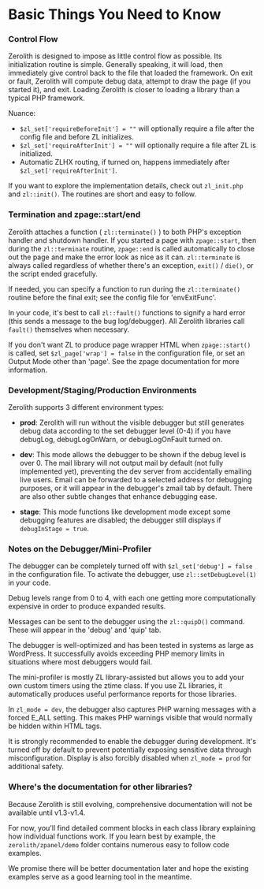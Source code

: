 # Basic Things You Need to Know

### Control Flow

Zerolith is designed to impose as little control flow as possible. Its initialization routine is simple. 
Generally speaking, it will load, then immediately give control back to the file that loaded the framework.
On exit or fault, Zerolith will compute debug data, attempt to draw the page (if you started it), and exit.
Loading Zerolith is closer to loading a library than a typical PHP framework.

Nuance:
- `$zl_set['requireBeforeInit'] = ""` will optionally require a file after the config file and before ZL initializes.
- `$zl_set['requireAfterInit'] = ""` will optionally require a file after ZL is initialized.
- Automatic ZLHX routing, if turned on, happens immediately after `$zl_set['requireAfterInit']`.

If you want to explore the implementation details, check out `zl_init.php` and `zl::init()`. The routines are short and easy to follow.


### Termination and zpage::start/end

Zerolith attaches a function ( `zl::terminate()` ) to both PHP's exception handler and shutdown handler. If you started a page with `zpage::start`, then during the `zl::terminate` routine, `zpage::end` is called automatically to close out the page and make the error look as nice as it can.
`zl::terminate` is always called regardless of whether there's an exception, `exit()` / `die()`, or the script ended gracefully.

If needed, you can specify a function to run during the `zl::terminate()` routine before the final exit; see the config file for 'envExitFunc'.

In your code, it's best to call `zl::fault()` functions to signify a hard error (this sends a message to the bug log/debugger). All Zerolith libraries call `fault()` themselves when necessary.

If you don't want ZL to produce page wrapper HTML when `zpage::start()` is called, set `$zl_page['wrap'] = false` in the configuration file, or set an Output Mode other than 'page'. See the zpage documentation for more information.


### Development/Staging/Production Environments

Zerolith supports 3 different environment types:

- **prod**: Zerolith will run without the visible debugger but still generates debug data according to the set debugger level (0-4) if you have debugLog, debugLogOnWarn, or debugLogOnFault turned on.

- **dev**: This mode allows the debugger to be shown if the debug level is over 0. The mail library will not output mail by default (not fully implemented yet), preventing the dev server from accidentally emailing live users. Email can be forwarded to a selected address for debugging purposes, or it will appear in the debugger's zmail tab by default. There are also other subtle changes that enhance debugging ease.

- **stage**: This mode functions like development mode except some debugging features are disabled; the debugger still displays if `debugInStage = true`.


### Notes on the Debugger/Mini-Profiler

The debugger can be completely turned off with `$zl_set['debug'] = false` in the configuration file.
To activate the debugger, use `zl::setDebugLevel(1)` in your code.

Debug levels range from 0 to 4, with each one getting more computationally expensive in order to produce expanded results.

Messages can be sent to the debugger using the `zl::quipD()` command. These will appear in the 'debug' and 'quip' tab.

The debugger is well-optimized and has been tested in systems as large as WordPress. It successfully avoids exceeding PHP memory limits in situations where most debuggers would fail.

The mini-profiler is mostly ZL library-assisted but allows you to add your own custom timers using the ztime class. If you use ZL libraries, it automatically produces useful performance reports for those libraries.

In `zl_mode = dev`, the debugger also captures PHP warning messages with a forced E_ALL setting. This makes PHP warnings visible that would normally be hidden within HTML tags.

It is strongly recommended to enable the debugger during development. It's turned off by default to prevent potentially exposing sensitive data through misconfiguration. Display is also forcibly disabled when `zl_mode = prod` for additional safety.


### Where's the documentation for other libraries?

Because Zerolith is still evolving, comprehensive documentation will not be available until v1.3-v1.4.

For now, you'll find detailed comment blocks in each class library explaining how individual functions work.
If you learn best by example, the `zerolith/zpanel/demo` folder contains numerous easy to follow code examples.

We promise there will be better documentation later and hope the existing examples serve as a good learning tool in the meantime.